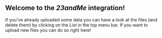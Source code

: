 ## Welcome to the *23andMe* integration!
If you've already uploaded some data you can have a look at the files (and delete them) by clicking on the *List* in the top menu bar. If you want to upload new files you can do so right here!
